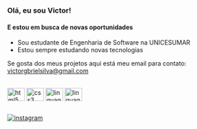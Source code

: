 ### Olá, eu sou Victor!
#### E estou em busca de novas oportunidades

<ul>
  <li>Sou estudante de Engenharia de Software na UNICESUMAR</li>
  <li>Estou sempre estudando novas tecnologias</li>
</ul>

Se gosta dos meus projetos aqui está meu email para contato: <a href="mailto:victorgbrielsilva@gmail.com">victorgbrielsilva@gmail.com</a>

<!-- <div>
  <a href="https://github.com/vitocx">
  <img height="180em" src="https://github-readme-stats.vercel.app/api?username=vitocx&show_icons=true&custom_title=Victor GitHub Status&count_private=true&bg_color=3D3D3D&title_color=84B026&text_color=FFFFFF&icon_color=84B026&hide_border=true&locale=pt-br"/>
</div>
-->
<div style="display: inline_block"><br>
  <img align="center" alt="html5" height="30" width="40" src="https://cdn.jsdelivr.net/gh/devicons/devicon/icons/html5/html5-original.svg"/>
  <img align="center" alt="css3" height="30" width="40" src="https://cdn.jsdelivr.net/gh/devicons/devicon/icons/css3/css3-original.svg"/>
  <!-- <img align="center" alt="linguagem_javascript" height="30" width="40" src="https://cdn.jsdelivr.net/gh/devicons/devicon/icons/javascript/javascript-original.svg"/> -->
  <img align="center" alt="linguagem_java" height="30" width="40" src="https://cdn.jsdelivr.net/gh/devicons/devicon/icons/java/java-original.svg"/>
  <img align="center" alt="linguagem_python" height="30" width="40" src="https://cdn.jsdelivr.net/gh/devicons/devicon/icons/python/python-original.svg"/>
</div>
  
  ##
  
<div>
  <a href="https://www.instagram.com/victorcxias/" target="_blank"><img alt="instagram" src="https://img.shields.io/badge/Instagram-E4405F?style=for-the-badge&logo=instagram&logoColor=white"/></a>
</div>
<!--
**vitocx/vitocx** is a ✨ _special_ ✨ repository because its `README.md` (this file) appears on your GitHub profile.
-->
